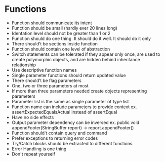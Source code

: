 # Functions
- Function should communicate its intent
- Function should be small (hardly ever 20 lines long)
- Identation level should not be greater than 1 or 2
- Function should do one thing. It should do it well. It should do it only
- There should't be sections inside function
- Function should contain one level of abstraction
- Switch statements can be tolerated if they appear only once, are used to create polymorphic objects, and are hidden behind inheritance relationship
- Use descriptive function names
- Single parameter functions should return updated value
- There should't be flag parameters
- One, two or three parameters at most
- If more than three parameters needed create objects representing parameters
- Parameter list is the same as single parameter of type list
- Function name can include parameters to provide context ex. assertExpectedEqualsActual instead of assertEqual
- Have no side effects
- Output parameter dependency can be inversed ex. public void appendFooter(StringBuffer report) -> report.appendFooter()
- Function should't contain query and command
- Prefer exceptions to returning error codes
- Try/Catch blocks should be extracted to different functions
- Error Handling is one thing
- Don't repeat yourself
